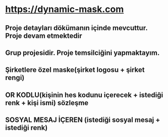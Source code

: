 # https://dynamic-mask.com
## Proje detayları dökümanın içinde mevcuttur. Proje devam etmektedir
## Grup projesidir. Proje temsilciğini yapmaktayım.
## Şirketlere özel maske(şirket logosu + şirket rengi)
## OR KODLU(kişinin hes kodunu içerecek + istediği renk + kişi ismi) sözleşme
## SOSYAL MESAJ İÇEREN (istediği sosyal mesaj + istediği renk)

